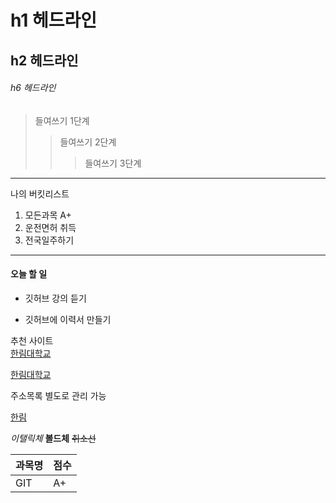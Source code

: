 # h1 헤드라인
## h2 헤드라인
###### h6 헤드라인

> 들여쓰기 1단계
>> 들여쓰기 2단계
>>> 들여쓰기 3단계
-------------------------------
나의 버킷리스트
1. 모든과목 A+
2. 운전면허 취득
3. 전국일주하기
****************************
#### 오늘 할 일
* 깃허브 강의 듣기
+ 깃허브에 이력서 만들기

추천 사이트  
[한림대학교](www.hallym.ac.kr)

<a href= http://www.hallym.ac.kr/>한림대학교</a>  

주소목록 별도로 관리 가능  

[hallym]:http://www.hallym.ac.kr

[한림][hallym]

*이탤릭체*
**볼드체**
~~취소선~~

|과목명|점수|
|---|---|
|GIT|A+|
